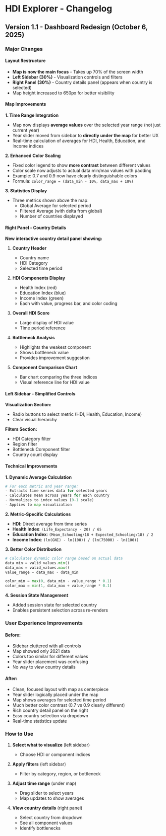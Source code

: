 # HDI Explorer - Changelog

## Version 1.1 - Dashboard Redesign (October 6, 2025)

### Major Changes

#### **Layout Restructure**
- **Map is now the main focus** - Takes up 70% of the screen width
- **Left Sidebar (30%)** - Visualization controls and filters
- **Right Panel (30%)** - Country details panel (appears when country is selected)
- Map height increased to 650px for better visibility

#### **Map Improvements**

**1. Time Range Integration**
- Map now displays **average values** over the selected year range (not just current year)
- Year slider moved from sidebar to **directly under the map** for better UX
- Real-time calculation of averages for HDI, Health, Education, and Income indices

**2. Enhanced Color Scaling**
- Fixed color legend to show **more contrast** between different values
- Color scale now adjusts to actual data min/max values with padding
- Example: 0.7 and 0.9 now have clearly distinguishable colors
- Formula: `color_range = (data_min - 10%, data_max + 10%)`

**3. Statistics Display**
- Three metrics shown above the map:
  - Global Average for selected period
  - Filtered Average (with delta from global)
  - Number of countries displayed

#### **Right Panel - Country Details**

**New interactive country detail panel showing:**

1. **Country Header**
   - Country name
   - HDI Category
   - Selected time period

2. **HDI Components Display**
   - Health Index (red)
   - Education Index (blue)  
   - Income Index (green)
   - Each with value, progress bar, and color coding

3. **Overall HDI Score**
   - Large display of HDI value
   - Time period reference

4. **Bottleneck Analysis**
   - Highlights the weakest component
   - Shows bottleneck value
   - Provides improvement suggestion

5. **Component Comparison Chart**
   - Bar chart comparing the three indices
   - Visual reference line for HDI value

#### **Left Sidebar - Simplified Controls**

**Visualization Section:**
- Radio buttons to select metric (HDI, Health, Education, Income)
- Clear visual hierarchy

**Filters Section:**
- HDI Category filter
- Region filter
- Bottleneck Component filter
- Country count display

#### **Technical Improvements**

**1. Dynamic Average Calculation**
```python
# For each metric and year range:
- Extracts time series data for selected years
- Calculates mean across years for each country
- Normalizes to index values (0-1 scale)
- Applies to map visualization
```

**2. Metric-Specific Calculations**
- **HDI**: Direct average from time series
- **Health Index**: `(Life_Expectancy - 20) / 65`
- **Education Index**: `(Mean_Schooling/18 + Expected_Schooling/18) / 2`
- **Income Index**: `(ln(GNI) - ln(100)) / (ln(75000) - ln(100))`

**3. Better Color Distribution**
```python
# Calculates dynamic color range based on actual data
data_min = valid_values.min()
data_max = valid_values.max()
value_range = data_max - data_min

color_min = max(0, data_min - value_range * 0.1)
color_max = min(1, data_max + value_range * 0.1)
```

**4. Session State Management**
- Added session state for selected country
- Enables persistent selection across re-renders

### User Experience Improvements

#### Before:
- Sidebar cluttered with all controls
- Map showed only 2021 data
- Colors too similar for different values
- Year slider placement was confusing
- No way to view country details

#### After:
- Clean, focused layout with map as centerpiece
- Year slider logically placed under the map
- Map shows averages for selected time period
- Much better color contrast (0.7 vs 0.9 clearly different)
- Rich country detail panel on the right
- Easy country selection via dropdown
- Real-time statistics update

### How to Use

1. **Select what to visualize** (left sidebar)
   - Choose HDI or component indices

2. **Apply filters** (left sidebar)
   - Filter by category, region, or bottleneck

3. **Adjust time range** (under map)
   - Drag slider to select years
   - Map updates to show averages

4. **View country details** (right panel)
   - Select country from dropdown
   - See all component values
   - Identify bottlenecks

